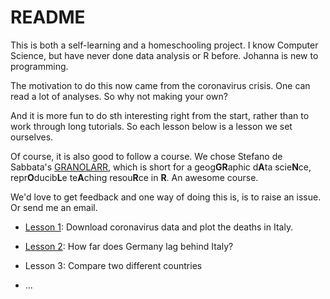 # README

This is both a self-learning and a homeschooling project. I know Computer Science, but have never done data analysis or R before. Johanna is new to programming.

The motivation to do this now came from the coronavirus crisis. One can read a lot of analyses. So why not making your own?

And it is more fun to do sth interesting right from the start, rather than to work through long tutorials. So each lesson below is a lesson we set ourselves. 

Of course, it is also good to follow a course. We chose Stefano de Sabbata's [GRANOLARR](https://sdesabbata.github.io/granolarr/), which is short for a geog**GR**aphic d**A**ta scie**N**ce, repr**O**ducib**L**e te**A**ching resou**R**ce in **R**. An awesome course.   

We'd love to get feedback and one way of doing this is, is to raise an issue. Or send me an email.

- [Lesson 1](lessons/lesson-01/lesson-01.md): Download coronavirus data and plot the deaths in Italy.   

- [Lesson 2](lessons/lesson-02/lesson-02.md): How far does Germany lag behind Italy?

- Lesson 3: Compare two different countries

- ...



